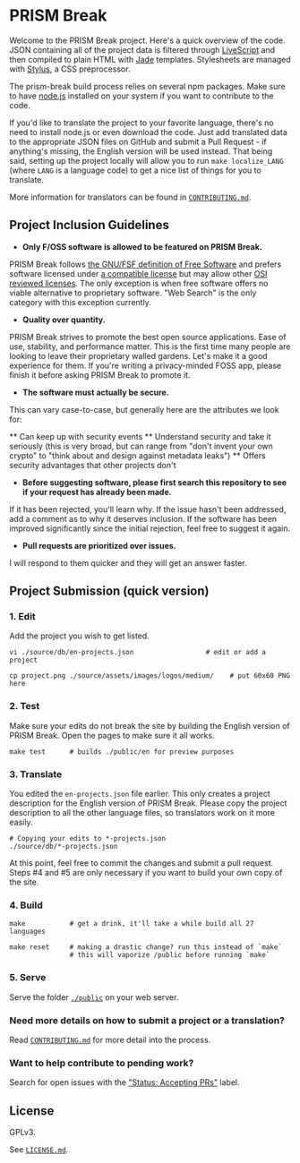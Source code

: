 # PRISM Break

Welcome to the PRISM Break project. Here's a quick overview of the code. JSON containing all of the project data is filtered through [LiveScript](https://livescript.net/) and then compiled to plain HTML with [Jade](https://pugjs.org/) templates. Stylesheets are managed with [Stylus](http://stylus-lang.com/), a CSS preprocessor.

The prism-break build process relies on several npm packages. Make sure to have [node.js](https://nodejs.org/) installed on your system if you want to contribute to the code.

If you'd like to translate the project to your favorite language, there's no need to install node.js or even download the code. Just add translated data to the appropriate JSON files on GitHub and submit a Pull Request - if anything's missing, the English version will be used instead. That being said, setting up the project locally will allow you to run `make localize_LANG` (where `LANG` is a language code) to get a nice list of things for you to translate.

More information for translators can be found in [`CONTRIBUTING.md`](CONTRIBUTING.md).

## Project Inclusion Guidelines

 - **Only F/OSS software is allowed to be featured on PRISM Break.**

PRISM Break follows [the GNU/FSF definition of Free Software](https://www.gnu.org/philosophy/free-sw.html) and prefers software licensed under [a compatible license](https://www.gnu.org/licenses/license-list.html) but may allow other [OSI reviewed licenses](https://opensource.org/licenses). The only exception is when free software offers no viable alternative to proprietary software. "Web Search" is the only category with this exception currently.

 - **Quality over quantity.**

PRISM Break strives to promote the best open source applications. Ease of use, stability, and performance matter. This is the first time many people are looking to leave their proprietary walled gardens. Let's make it a good experience for them. If you're writing a privacy-minded FOSS app, please finish it before asking PRISM Break to promote it.

 - **The software must actually be secure.**

This can vary case-to-case, but generally here are the attributes we look for:

 ** Can keep up with security events
 ** Understand security and take it seriously (this is very broad, but can range from "don't invent your own crypto" to "think about and design against metadata leaks")
 ** Offers security advantages that other projects don't

 - **Before suggesting software, please first search this repository to see if your request has already been made.**

If it has been rejected, you'll learn why. If the issue hasn't been addressed, add a comment as to why it deserves inclusion. If the software has been improved significantly since the initial rejection, feel free to suggest it again.

 - **Pull requests are prioritized over issues.**

I will respond to them quicker and they will get an answer faster.


## Project Submission (quick version)

### 1. Edit

Add the project you wish to get listed.

    vi ./source/db/en-projects.json                  # edit or add a project

    cp project.png ./source/assets/images/logos/medium/    # put 60x60 PNG here

### 2. Test

Make sure your edits do not break the site by building the English version of PRISM Break. Open the pages to make sure it all works.

    make test      # builds ./public/en for preview purposes

### 3. Translate

You edited the `en-projects.json` file earlier. This only creates a project description for the English version of PRISM Break. Please copy the project description to all the other language files, so translators work on it more easily.

    # Copying your edits to *-projects.json
    ./source/db/*-projects.json

At this point, feel free to commit the changes and submit a pull request. Steps #4 and #5 are only necessary if you want to build your own copy of the site.

### 4. Build

    make           # get a drink, it'll take a while build all 27 languages

    make reset     # making a drastic change? run this instead of `make`
                   # this will vaporize /public before running `make`

### 5. Serve

Serve the folder [`./public`](./public/) on your web server.

### Need more details on how to submit a project or a translation?

Read [`CONTRIBUTING.md`](CONTRIBUTING.md) for more detail into the process.

### Want to help contribute to pending work?

Search for open issues with the ["Status: Accepting PRs"](https://github.com/nylira/prism-break/labels/Status:%20Accepting%20PRs) label.

## License

GPLv3.

See [`LICENSE.md`](LICENSE.md).
